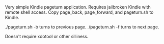 Very simple Kindle pageturn application.
Requires jailbroken Kindle with remote shell access.
Copy page_back, page_forward, and pageturn.sh to Kindle.

./pageturn.sh -b turns to previous page.
./pageturn.sh -f turns to next page.

Doesn't require xdotool or other silliness.
